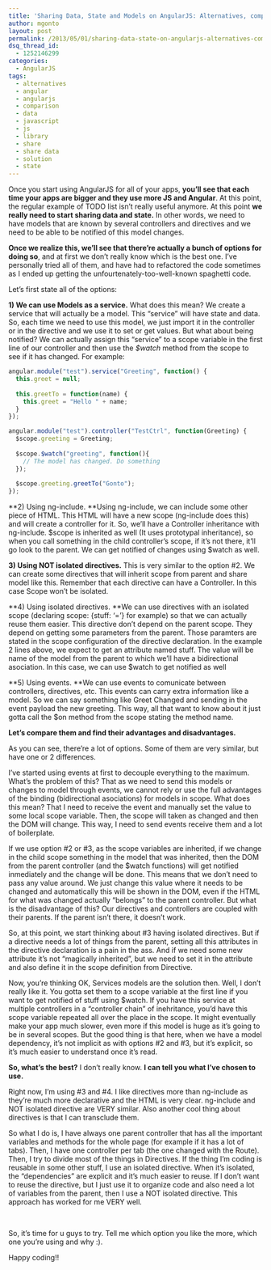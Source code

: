 ```yaml
---
title: 'Sharing Data, State and Models on AngularJS: Alternatives, comparison and my solution'
author: mgonto
layout: post
permalink: /2013/05/01/sharing-data-state-on-angularjs-alternatives-comparison-and-my-solution/
dsq_thread_id:
  - 1252146299
categories:
  - AngularJS
tags:
  - alternatives
  - angular
  - angularjs
  - comparison
  - data
  - javascript
  - js
  - library
  - share
  - share data
  - solution
  - state
---
```

Once you start using AngularJS for all of your apps, **you&#8217;ll see that each time your apps are bigger and they use more JS and Angular**. At this point, the regular example of TODO list isn&#8217;t really useful anymore. At this point **we really need to start sharing data and state.** In other words, we need to have models that are known by several controllers and directives and we need to be able to be notified of this model changes.

**Once we realize this, we&#8217;ll see that there&#8217;re actually a bunch of options for doing so**, and at first we don&#8217;t really know which is the best one. I&#8217;ve personally tried all of them, and have had to refactored the code sometimes as I ended up getting the unfourtenately-too-well-known spaghetti code.

Let&#8217;s first state all of the options:

**1) We can use Models as a service.** What does this mean? We create a service that will actually be a model. This &#8220;service&#8221; will have state and data. So, each time we need to use this model, we just import it in the controller or in the directive and we use it to set or get values. But what about being notified? We can actually assign this &#8220;service&#8221; to a scope variable in the first line of our controller and then use the *$watch* method from the scope to see if it has changed. For example:

````js
angular.module("test").service("Greeting", function() {
  this.greet = null;
  
  this.greetTo = function(name) {
    this.greet = "Hello " + name;
  }
});

angular.module("test").controller("TestCtrl", function(Greeting) {
  $scope.greeting = Greeting;
  
  $scope.$watch("greeting", function(){
    // The model has changed. Do something
  });
  
  $scope.greeting.greetTo("Gonto");
});
````

**2) Using ng-include. **Using ng-include, we can include some other piece of HTML. This HTML will have a new scope (ng-include does this) and will create a controller for it. So, we&#8217;ll have a Controller inheritance with ng-include. $scope is inherited as well (It uses prototypal inheritance), so when you call something in the child controller&#8217;s scope, if it&#8217;s not there, it&#8217;ll go look to the parent. We can get notified of changes using $watch as well.

**3) Using NOT isolated directives.** This is very similar to the option #2. We can create some directives that will inherit scope from parent and share model like this. Remember that each directive can have a Controller. In this case Scope won&#8217;t be isolated.

**4) Using isolated directives. **We can use directives with an isolated scope (declaring scope: {stuff: &#8216;=&#8217;} for example) so that we can actually reuse them easier. This directive don&#8217;t depend on the parent scope. They depend on getting some parameters from the parent. Those paramters are stated in the scope configuration of the directive declaration. In the example 2 lines above, we expect to get an attribute named stuff. The value will be name of the model from the parent to which we&#8217;ll have a bidirectional asociation. In this case, we can use $watch to get notified as well

**5) Using events. **We can use events to comunicate between controllers, directives, etc. This events can carry extra information like a model. So we can say something like Greet Changed and sending in the event payload the new greeting. This way, all that want to know about it just gotta call the $on method from the scope stating the method name.

**Let&#8217;s compare them and find their advantages and disadvantages.**

As you can see, there&#8217;re a lot of options. Some of them are very similar, but have one or 2 differences.

I&#8217;ve started using events at first to decouple everything to the maximum. What&#8217;s the problem of this? That as we need to send this models or changes to model through events, we cannot rely or use the full advantages of the binding (bidirectional asociations) for models in scope. What does this mean? That I need to receive the event and manually set the value to some local scope variable. Then, the scope will taken as changed and then the DOM will change. This way, I need to send events receive them and a lot of boilerplate.

If we use option #2 or #3, as the scope variables are inherited, if we change in the child scope something in the model that was inherited, then the DOM from the parent controller (and the $watch functions) will get notified inmediately and the change will be done. This means that we don&#8217;t need to pass any value around. We just change this value where it needs to be changed and automatically this will be shown in the DOM, even if the HTML for what was changed actually &#8220;belongs&#8221; to the parent controller. But what is the disadvantage of this? Our directives and controllers are coupled with their parents. If the parent isn&#8217;t there, it doesn&#8217;t work.

So, at this point, we start thinking about #3 having isolated directives. But if a directive needs a lot of things from the parent, setting all this attributes in the directive declaration is a pain in the ass. And if we need some new attribute it&#8217;s not &#8220;magically inherited&#8221;, but we need to set it in the attribute and also define it in the scope definition from Directive.

Now, you&#8217;re thinking OK, Services models are the solution then. Well, I don&#8217;t really like it. You gotta set them to a scope variable at the first line if you want to get notified of stuff using $watch. If you have this service at multiple controllers in a &#8220;controller chain&#8221; of inehritance, you&#8217;d have this scope variable repeated all over the place in the scope. It might eventually make your app much slower, even more if this model is huge as it&#8217;s going to be in several scopes. But the good thing is that here, when we have a model dependency, it&#8217;s not implicit as with options #2 and #3, but it&#8217;s explicit, so it&#8217;s much easier to understand once it&#8217;s read.

**So, what&#8217;s the best?** I don&#8217;t really know. **I can tell you what I&#8217;ve chosen to use.**

Right now, I&#8217;m using #3 and #4. I like directives more than ng-include as they&#8217;re much more declarative and the HTML is very clear. ng-include and NOT isolated directive are VERY similar. Also another cool thing about directives is that I can transclude them.

So what I do is, I have always one parent controller that has all the important variables and methods for the whole page (for example if it has a lot of tabs). Then, I have one controller per tab (the one changed with the Route). Then, I try to divide most of the things in Directives. If the thing I&#8217;m coding is reusable in some other stuff, I use an isolated directive. When it&#8217;s isolated, the &#8220;dependencies&#8221; are explicit and it&#8217;s much easier to reuse. If I don&#8217;t want to reuse the directive, but I just use it to organize code and also need a lot of variables from the parent, then I use a NOT isolated directive. This approach has worked for me VERY well.

&nbsp;

So, it&#8217;s time for u guys to try. Tell me which option you like the more, which one you&#8217;re using and why :).

Happy coding!!
